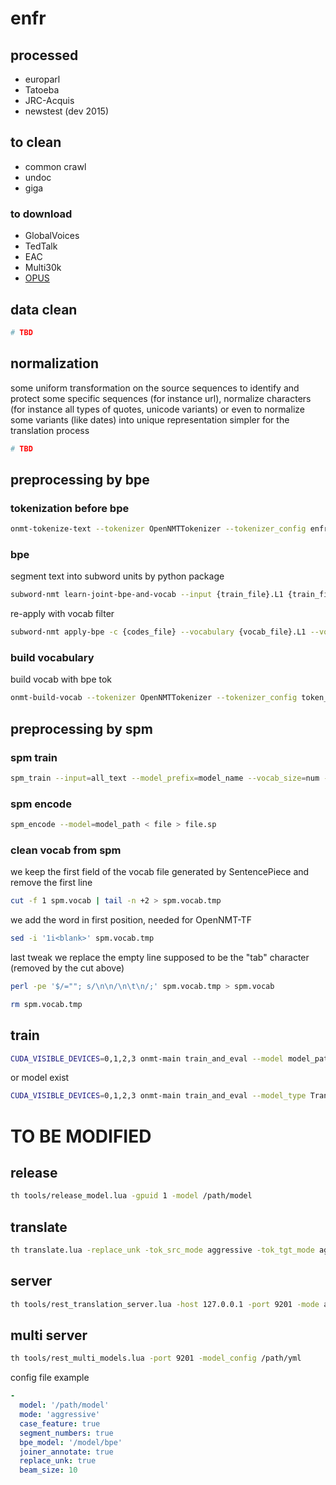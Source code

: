 # enfr

## processed
- europarl
- Tatoeba 
- JRC-Acquis
- newstest (dev 2015)

## to clean
- common crawl
- undoc
- giga

### to download
- GlobalVoices
- TedTalk
- EAC
- Multi30k
- [OPUS](http://opus.nlpl.eu/)

## data clean
```bash
# TBD
```

## normalization
some uniform transformation on the source sequences to identify and protect some specific sequences (for instance url), normalize characters (for instance all types of quotes, unicode variants) or even to normalize some variants (like dates) into unique representation simpler for the translation process
```bash
# TBD
```

## preprocessing by bpe

### tokenization before bpe
```bash
onmt-tokenize-text --tokenizer OpenNMTTokenizer --tokenizer_config enfr/config/tokenization/no_bpe.yml < input > output
```

### bpe
segment text into subword units by python package
```bash
subword-nmt learn-joint-bpe-and-vocab --input {train_file}.L1 {train_file}.L2 -s {num_operations} -o {codes_file} --write-vocabulary {vocab_file}.L1 {vocab_file}.L2
```
re-apply with vocab filter
```bash
subword-nmt apply-bpe -c {codes_file} --vocabulary {vocab_file}.L1 --vocabulary-threshold 50 < {train_file}.L1 > {train_file}.BPE.L1
```

### build vocabulary
build vocab with bpe tok
```bash
onmt-build-vocab --tokenizer OpenNMTTokenizer --tokenizer_config token_config --size 50000 --save_vocab vocab_path train_path
```

## preprocessing by spm

### spm train
```bash
spm_train --input=all_text --model_prefix=model_name --vocab_size=num --character_coverage=1
```

### spm encode
```bash
spm_encode --model=model_path < file > file.sp
```

### clean vocab from spm
we keep the first field of the vocab file generated by SentencePiece and remove the first line <unk>
```bash
cut -f 1 spm.vocab | tail -n +2 > spm.vocab.tmp
```
we add the <blank> word in first position, needed for OpenNMT-TF
```bash
sed -i '1i<blank>' spm.vocab.tmp
```
last tweak we replace the empty line supposed to be the "tab" character (removed by the cut above)
```bash
perl -pe '$/=""; s/\n\n/\n\t\n/;' spm.vocab.tmp > spm.vocab
```
```bash
rm spm.vocab.tmp
```


## train
```bash
CUDA_VISIBLE_DEVICES=0,1,2,3 onmt-main train_and_eval --model model_path --config train_config --num_gpus 4
```
or model exist
```bash
CUDA_VISIBLE_DEVICES=0,1,2,3 onmt-main train_and_eval --model_type Transformer --config train_config --num_gpus 4
```

# TO BE MODIFIED

## release
```bash
th tools/release_model.lua -gpuid 1 -model /path/model
```

## translate
```bash
th translate.lua -replace_unk -tok_src_mode aggressive -tok_tgt_mode aggressive -tok_src_case_feature -tok_tgt_case_feature -tok_src_segment_numbers -tok_tgt_segment_numbers -tok_src_joiner_annotate -tok_tgt_joiner_annotate -detokenize_output -beam_size 10 -tok_src_bpe_model /src/bpe -tok_tgt_bpe_model /tgt/bpe -model /path/model -src /path/src -output /path/output
```

## server
```bash
th tools/rest_translation_server.lua -host 127.0.0.1 -port 9201 -mode aggressive -segment_numbers -joiner_annotate -replace_unk -beam_size 10 -case_feature -bpe_model /path/bpe -model /path/model 
```

## multi server
```bash
th tools/rest_multi_models.lua -port 9201 -model_config /path/yml
```
config file example
```yaml
-
  model: '/path/model'
  mode: 'aggressive'
  case_feature: true
  segment_numbers: true
  bpe_model: '/model/bpe'
  joiner_annotate: true
  replace_unk: true
  beam_size: 10
```


